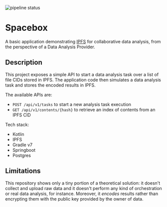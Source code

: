 ![pipeline status](https://gitlab.com/loris.occhipinti2/spacebox-cicd/badges/main/pipeline.svg)
# Spacebox

A basic application demonstrating [IPFS](https://ipfs.io/) for collaborative data analysis, from the perspective of  a Data
Analysis Provider. 

## Description

This project exposes a simple API to start a data analysis task over a list of file CIDs stored in IPFS. The application
code then simulates a data analysis task and stores the encoded results in IPFS.

The available APIs are:

- `POST /api/v1/tasks` to start a new analysis task execution
- `GET /api/v1/contents/{hash}` to retrieve an index of contents from an IPFS CID

Tech stack:

- Kotlin
- IPFS
- Gradle v7
- Springboot
- Postgres

## Limitations

This repository shows only a tiny portion of a theoretical solution: it doesn't collect and upload raw data and it doesn't
perform any kind of orchestration or real data analysis, for instance. Moreover, it _encodes_ results rather than 
encrypting them with the public key provided by the owner of data.

